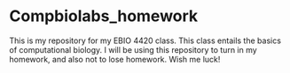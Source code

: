 # Compbiolabs_homework
This is my repository for my EBIO 4420 class. 
This class entails the basics of computational biology. 
I will be using this repository to turn in my homework, and also not to lose homework. 
Wish me luck! 
